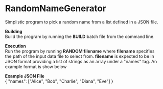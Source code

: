 # RandomNameGenerator
Simplistic program to pick a random name from a list defined in a JSON file.

**Building**<br>
Build the program by running the **BUILD** batch file from the command line.

**Execution**<br>
Run the program by running **RANDOM filename** where **filename** specifies the path of the input data file to select from.
**filename** is expected to be in JSON format providing a list of strings as an array under a "names" tag. An example format is show below

**Example JSON File**<br>
{
    "names": ["Alice", "Bob", "Charlie", "Diana", "Eve"]
}
